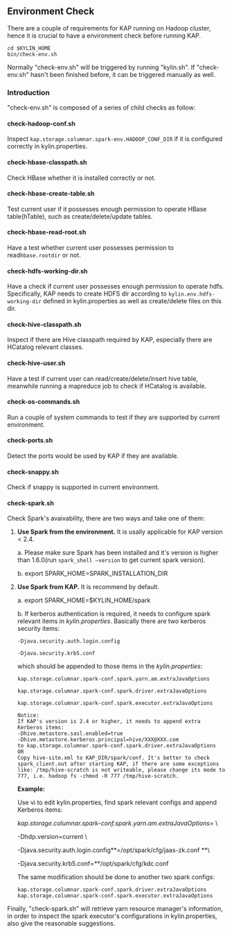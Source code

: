 ## Environment Check

There are a couple of requirements for KAP running on Hadoop cluster, hence it is crucial to have a environment check before running KAP.

```
cd $KYLIN_HOME
bin/check-env.sh
```

Normally "check-env.sh" will be triggered by running "kylin.sh". If "check-env.sh" hasn't been finished before, it can be triggered manually as well.

### Introduction

"check-env.sh" is composed of a series of child checks as follow:

#### **check-hadoop-conf.sh**

Inspect `kap.storage.columnar.spark-env.HADOOP_CONF_DIR` if it is configured correctly in kylin.properties.

#### **check-hbase-classpath.sh**

Check HBase whether it is installed correctly or not.

#### **check-hbase-create-table.sh**

Test current user if it possesses enough permission to operate HBase table(hTable), such as create/delete/update tables.

#### **check-hbase-read-root.sh**

Have a test whether current user possesses permission to read`hbase.rootdir` or not.

#### **check-hdfs-working-dir.sh**

Have a check if current user possesses enough permission to operate hdfs. Specifically, KAP needs to create HDFS dir according to `kylin.env.hdfs-working-dir` defined in kylin.properties as well as create/delete files on this dir.

#### **check-hive-classpath.sh**

Inspect if there are Hive classpath required by KAP, especially there are HCatalog relevant classes.

#### **check-hive-user.sh**

Have a test if current user can read/create/delete/insert hive table, meanwhile running a mapreduce job to check if HCatalog is available.

#### **check-os-commands.sh**

Run a couple of system commands to test if they are supported by current environment.

#### **check-ports.sh**

Detect the ports would be used by KAP if they are available. 

#### **check-snappy.sh**

Check if snappy is supported in current environment.

#### **check-spark.sh**

Check Spark's avaivability, there are two ways and take one of them:

1. **Use Spark from the environment.** It is usally applicable for KAP version < 2.4.

   a. Please make sure Spark has been installed and it's version is higher than 1.6.0(run `spark_shell —version` to get current spark version). 

   b. export SPARK_HOME=SPARK_INSTALLATION_DIR

2. **Use Spark from KAP.** It is recommend by default.

   a. export SPARK_HOME=$KYLIN_HOME/spark

   b. If kerberos authentication is required, it needs to configure spark relevant items in *kylin.properties*. Basically there are two kerberos security items:

   `-Djava.security.auth.login.config`

   `-Djava.security.krb5.conf`

   which should be appended to those items in the *kylin.properties*:

   `kap.storage.columnar.spark-conf.spark.yarn.am.extraJavaOptions`

   `kap.storage.columnar.spark-conf.spark.driver.extraJavaOptions`

   `kap.storage.columnar.spark-conf.spark.executor.extraJavaOptions`

   ```
   Notice:
   If KAP's version is 2.4 or higher, it needs to append extra Kerberos items: 
   -Dhive.metastore.sasl.enabled=true
   -Dhive.metastore.kerberos.principal=hive/XXX@XXX.com
   to kap.storage.columnar.spark-conf.spark.driver.extraJavaOptions
   OR
   Copy hive-site.xml to KAP_DIR/spark/conf. It's better to check spark_client.out after starting KAP, if there are some exceptions like: /tmp/hive-scratch is not writeable, please change its mode to 777, i.e. hadoop fs -chmod -R 777 /tmp/hive-scratch. 
   ```

   **Example:**

   Use vi to edit kylin.properties, find spark relevant configs and append Kerberos items:

   *kap.storage.columnar.spark-conf.spark.yarn.am.extraJavaOptions*= \

   -Dhdp.version=current \

   -Djava.security.auth.login.config**=/opt/spark/cfg/jaas-zk.conf **\

   -Djava.security.krb5.conf=**/opt/spark/cfg/kdc.conf

   The same modification should be done to another two spark configs:

   `kap.storage.columnar.spark-conf.spark.driver.extraJavaOptions`	    `kap.storage.columnar.spark-conf.spark.executor.extraJavaOptions`

Finally, "check-spark.sh" will retrieve yarn resource manager's information, in order to inspect the spark executor's configurations in kylin.properties, also give the reasonable suggestions.
